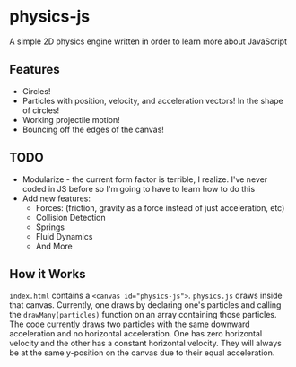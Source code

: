# physics-js
A simple 2D physics engine written in order to learn more about JavaScript

## Features
* Circles!
* Particles with position, velocity, and acceleration vectors! In the shape of circles!
* Working projectile motion!
* Bouncing off the edges of the canvas!

## TODO
* Modularize - the current form factor is terrible, I realize. I've never coded in JS before so I'm going to have to learn how to do this
* Add new features:
  * Forces: (friction, gravity as a force instead of just acceleration, etc)
  * Collision Detection
  * Springs
  * Fluid Dynamics
  * And More
  
## How it Works
```index.html``` contains a ```<canvas id="physics-js">```. ```physics.js``` draws inside that canvas. Currently, one draws by declaring one's particles and calling the ```drawMany(particles)``` function on an array containing those particles.
The code currently draws two particles with the same downward acceleration and no horizontal acceleration. One has zero horizontal velocity and the other has a constant horizontal velocity. They will always be at the same y-position on the canvas due to their equal acceleration.
